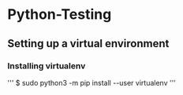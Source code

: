 # Python-Testing
## Setting up a virtual environment 
### Installing virtualenv
''' $ sudo python3 -m pip install --user virtualenv '''
